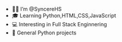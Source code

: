- 👋🏽 I’m @SyncereHS
- 🎓 Learning Python,HTML,CSS,JavaScript
- 💻 Interesting in Full Stack Enginnering 
- 🐍 General Python projects

<!---
SyncereHS/SyncereHS is a ✨ special ✨ repository because its `README.md` (this file) appears on your GitHub profile.
You can click the Preview link to take a look at your changes.
--->
